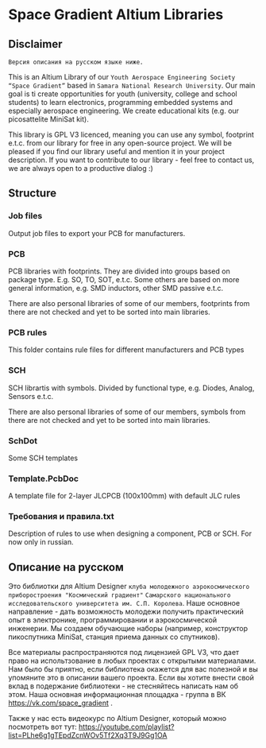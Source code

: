 # Space Gradient Altium Libraries

## Disclaimer

`Версия описания на русском языке ниже.`

This is an Altium Library of our `Youth Aerospace Engineering Society “Space Gradient”` based in `Samara National Research University`. Our main goal is ti create opportunities for youth (university, college and school students) to learn electronics, programming embedded systems and especially aerospace engineering. We create educational kits (e.g. our picosattelite MiniSat kit).

This library is GPL V3 licenced, meaning you can use any symbol, footprint e.t.c. from our library for free in any open-source project. We will be pleased if you find our library useful and mention it in your project description. If you want to contribute to our library - feel free to contact us, we are always open to a productive dialog :)

## Structure

### Job files

Output job files to export your PCB for manufacturers.

### PCB

PCB libraries with footprints. They are divided into groups based on package type. E.g. SO, TO, SOT, e.t.c. Some others are based on more general information, e.g. SMD inductors, other SMD passive e.t.c.

There are also personal libraries of some of our members, footprints from there are not checked and yet to be sorted into main libraries.

### PCB rules

This folder contains rule files for different manufacturers and PCB types

### SCH

SCH librartis with symbols. Divided by functional type, e.g. Diodes, Analog, Sensors e.t.c.

There are also personal libraries of some of our members, symbols from there are not checked and yet to be sorted into main libraries.

### SchDot

Some SCH templates

### Template.PcbDoc

A template file for 2-layer JLCPCB (100x100mm) with default JLC rules

### Требования и правила.txt

Description of rules to use when designing a component, PCB or SCH. For now only in russian.

## Описание на русском

Это библиотки для Altium Designer `клуба молодежного аэрокосмического приборостроения "Космический градиент"` `Самарского национального исследовательского университета им. С.П. Королева`. Наше основное направление - дать возможность молодежи получить практический опыт в электронике, программировании и аэрокосмической инженерии. Мы создаем обучающие наборы (например, конструктор пикоспутника MiniSat, станция приема данных со спутников). 

Все материалы распространяются под лицензией GPL V3, что дает право на испольтзование в любых проектах с открытыми материалами. Нам было бы приятно, если библиотека окажется для вас полезной и вы упомяните это в описании вашего проекта. Если вы хотите внести свой вклад в подержание библиотеки - не стесняйтесь написать нам об этом. Наша основная информационная площадка - группа в ВК https://vk.com/space_gradient .

Также у нас есть видеокурс по Altium Designer, который можно посмотреть вот тут: https://youtube.com/playlist?list=PLhe6g1gTEpdZcnWOv5Tf2Xq3T9J9Gg1OA